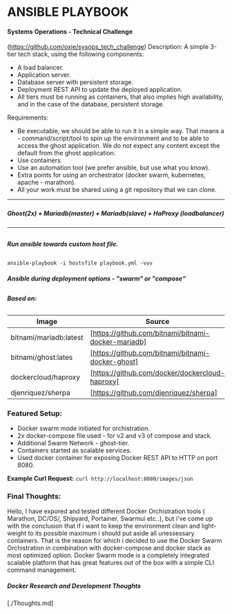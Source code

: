 # ANSIBLE PLAYBOOK
#### **Systems Operations - Technical Challenge** 
(https://github.com/oxie/sysops_tech_challenge)
Description:
A simple 3-tier tech stack, using the following components:
- A load balancer.
- Application server.
- Database server with persistent storage.
- Deployment REST API to update the deployed application.
- All tiers must be running as containers, that also implies high availability, and in the case of the database, persistent storage.

Requirements:
 - Be executable, we should be able to run it in a simple way. That means a  - command/script/tool to spin up the environment and to be able to access the ghost application. We do not expect any content except the default from the ghost application.
 - Use containers.
 - Use an automation tool (we prefer ansible, but use what you know).
 - Extra points for using an orchestrator (docker swarm, kubernetes, apache  - marathon).
 - All your work must be shared using a git repository that we can clone.


---------
###
##### **Ghost(2x) + Mariadb(master) + Mariadb(slave) + HaProxy (loadbalancer)**  
###
###
-------------------
##
##### Run ansible towards custom host file.
##
`ansible-playbook -i hostsfile playbook.yml -vvv`

##### **Ansible during deployment options - "swarm" or "compose"**
###
##

##### ***Based on:***
###
##
| Image| Source|
| ------ | ------ |
| bitnami/mariadb:latest| [https://github.com/bitnami/bitnami-docker-mariadb]  |
| bitnami/ghost:lates| [https://github.com/bitnami/bitnami-docker-ghost] |
| dockercloud/haproxy | [https://github.com/docker/dockercloud-haproxy] |
| djenriquez/sherpa| [https://github.com/djenriquez/sherpa] |


### **Featured Setup:**
- Docker swarm mode initiated for orchistration.
- 2x docker-compose file used  - for v2 and v3 of compose and stack.
- Additional Swarm Network - ghost-tier.
- Containers started as scalable services.
- Used docker container for exposing Docker REST API to HTTP on port 8080.

**Example Curl Request:**
` curl http://localhost:8080/images/json `


### Final Thoughts:
Hello, I have expored and tested different Docker Orchistration tools ( Marathon, DC/OS/, Shipyard, Portainer, Swarmui etc..), but i've come up with the conclusion that if i want to keep the environment clean and light-weight to its possible maximum i should put aside all unessessary containers. That is the reason for which i decided to use the Docker Swarm Orchistration in combination with docker-compose and docker stack as most optimized option. Docker Swarm mode is a completely integrated scalable platform that has great features out of the box with a simple CLI command management.

##### **Docker Research and Development Thoughts** 
[./Thoughts.md]





